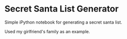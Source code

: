 # Secret Santa List Generator

Simple iPython notebook for generating a secret santa list. 

Used my girlfriend's family as an example.
